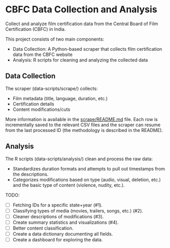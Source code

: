 # CBFC Data Collection and Analysis

Collect and analyze film certification data from the Central Board of Film Certification (CBFC) in India.

This project consists of two main components:

- Data Collection: A Python-based scraper that collects film certification data from the CBFC website
- Analysis: R scripts for cleaning and analyzing the collected data

## Data Collection

The scraper (data-scripts/scrape/) collects:

- Film metadata (title, language, duration, etc.)
- Certification details
- Content modifications/cuts

More information is available in the [scrape/README.md](data-scripts/scrape/README.md) file. Each row is incrementally saved to the relevant CSV files and the scraper can resume from the last processed ID (the methodology is described in the README).

## Analysis

The R scripts (data-scripts/analysis/) clean and process the raw data:

- Standardizes duration formats and attempts to pull out timestamps from the descriptions.
- Categorizes modifications based on type (audio, visual, deletion, etc.) and the basic type of content (violence, nudity, etc.).

TODO:

- [ ] Fetching IDs for a specific state+year (#1).
- [ ] Classifying types of media (movies, trailers, songs, etc.) (#2).
- [ ] Cleaner descriptions of modifications (#3).
- [ ] Create summary statistics and visualizations (#4).
- [ ] Better content classification.
- [ ] Create a data dictionary documenting all fields.
- [ ] Create a dashboard for exploring the data.
